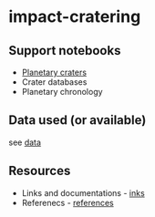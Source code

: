 # impact-cratering

## Support notebooks

* [Planetary craters](./notebooks/planetary_craters.ipynb)
* Crater databases
* Planetary chronology


## Data used (or available)

see [data](./data/README.md)

## Resources

* Links and documentations - [inks](links.md)
* Referenecs - [references](references.md)
